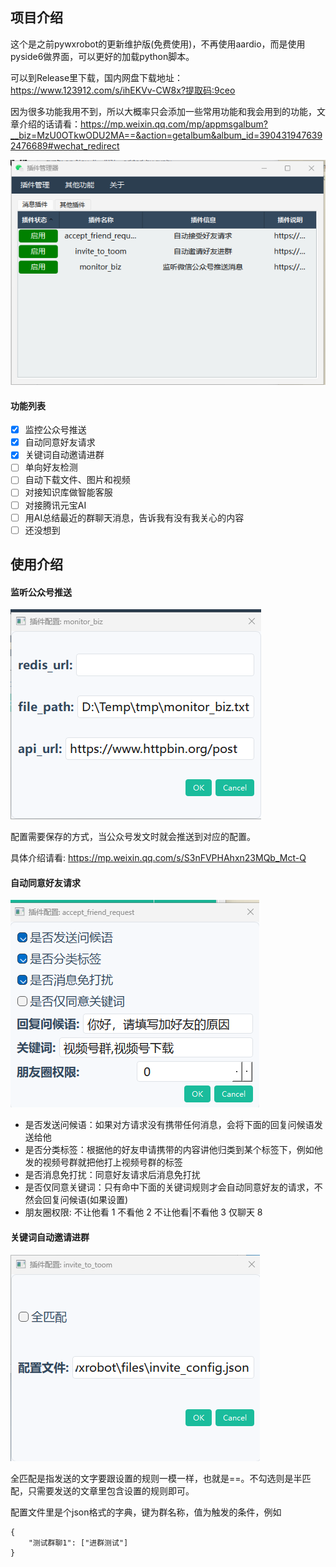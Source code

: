## 项目介绍

这个是之前pywxrobot的更新维护版(免费使用)，不再使用aardio，而是使用pyside6做界面，可以更好的加载python脚本。

可以到Release里下载，国内网盘下载地址：https://www.123912.com/s/ihEKVv-CW8x?提取码:9ceo

因为很多功能我用不到，所以大概率只会添加一些常用功能和我会用到的功能，文章介绍的话请看：https://mp.weixin.qq.com/mp/appmsgalbum?__biz=MzU0OTkwODU2MA==&action=getalbum&album_id=3904319476392476689#wechat_redirect

![](image/1.png)

#### 功能列表

- [x] 监控公众号推送
- [x] 自动同意好友请求
- [x] 关键词自动邀请进群
- [ ] 单向好友检测
- [ ] 自动下载文件、图片和视频
- [ ] 对接知识库做智能客服
- [ ] 对接腾讯元宝AI
- [ ] 用AI总结最近的群聊天消息，告诉我有没有我关心的内容
- [ ] 还没想到

## 使用介绍

#### 监听公众号推送

![](image/2.png)

配置需要保存的方式，当公众号发文时就会推送到对应的配置。

具体介绍请看: https://mp.weixin.qq.com/s/S3nFVPHAhxn23MQb_Mct-Q

#### 自动同意好友请求

![](image/3.png)

- 是否发送问候语：如果对方请求没有携带任何消息，会将下面的回复问候语发送给他
- 是否分类标签：根据他的好友申请携带的内容讲他归类到某个标签下，例如他发的视频号群就把他打上视频号群的标签
- 是否消息免打扰：同意好友请求后消息免打扰
- 是否仅同意关键词：只有命中下面的关键词规则才会自动同意好友的请求，不然会回复问候语(如果设置)
- 朋友圈权限: 不让他看 1 不看他 2 不让他看|不看他 3 仅聊天 8 

#### 关键词自动邀请进群

![](image/4.png)

全匹配是指发送的文字要跟设置的规则一模一样，也就是==。不勾选则是半匹配，只需要发送的文章里包含设置的规则即可。

配置文件里是个json格式的字典，键为群名称，值为触发的条件，例如
```
{
    "测试群聊1": ["进群测试"]
}
```